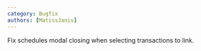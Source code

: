 ```yaml
---
category: Bugfix
authors: [MatissJanis]
---
```


Fix schedules modal closing when selecting transactions to link.
